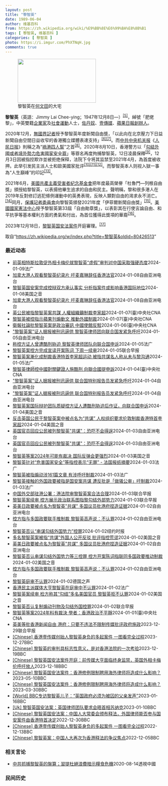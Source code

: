 ```yaml
---
layout: post
title: "黎智英"
date: 1989-06-04
author: 维基百科
from: https://zh.wikipedia.org/wiki/%E9%BB%8E%E6%99%BA%E8%8B%B1
tags: [ 黎智英, 维基百科 ]
categories: [ 黎智英 ]
photo: https://i.imgur.com/PhXTNqH.jpg
comments: true
---
```

<div class="mw-content-ltr mw-parser-output" lang="zh" dir="ltr"><div id="noteTA-97071178" class="noteTA"><div class="noteTA-group"><div data-noteta-group-source="module" data-noteta-group="IT"></div></div><div class="noteTA-local"><div data-noteta-code="zh:巧克力; zh-tw:巧克力; zh-hk:朱古力; zh-cn:巧克力;"></div><div data-noteta-code="zh-tw:黑道; zh-hk:黑社會; zh-cn:黑社会;"></div><div data-noteta-code="zh-tw:飯店; zh-hk:酒店; zh-cn:饭店;"></div><div data-noteta-code="zh-tw:伍佛維茲; zh-hk:沃夫維茲 ;zh-cn:沃尔福威茨;"></div></div></div>

<figure typeof="mw:File/Thumb"><a href="/wiki/File:Jimmy_Lai_Chee-ying_home_in_Ho_Man_Tin_20200418.png" class="mw-file-description"><img src="//upload.wikimedia.org/wikipedia/commons/thumb/9/9f/Jimmy_Lai_Chee-ying_home_in_Ho_Man_Tin_20200418.png/250px-Jimmy_Lai_Chee-ying_home_in_Ho_Man_Tin_20200418.png" decoding="async" width="250" height="140" class="mw-file-element" srcset="//upload.wikimedia.org/wikipedia/commons/thumb/9/9f/Jimmy_Lai_Chee-ying_home_in_Ho_Man_Tin_20200418.png/375px-Jimmy_Lai_Chee-ying_home_in_Ho_Man_Tin_20200418.png 1.5x, //upload.wikimedia.org/wikipedia/commons/thumb/9/9f/Jimmy_Lai_Chee-ying_home_in_Ho_Man_Tin_20200418.png/500px-Jimmy_Lai_Chee-ying_home_in_Ho_Man_Tin_20200418.png 2x" data-file-width="861" data-file-height="481"></a><figcaption>黎智英在<a href="/wiki/%E4%BD%95%E6%96%87%E7%94%B0" title="何文田">何文田</a>的大宅</figcaption></figure>
<p><b>黎智英</b>（英語：<span lang="en">Jimmy Lai Chee-ying</span>；1947年12月8日<span class="useeditintro" title="Template:BLP editintro">—</span>）<sup id="cite_ref-8" class="reference"><a href="#cite_note-8">[5]</a></sup>，綽號「肥佬黎」，中英雙籍<a href="/wiki/%E4%BC%81%E4%B8%9A%E5%AE%B6" title="企业家">企業家</a>及<a href="/wiki/%E7%A4%BE%E6%9C%83%E9%81%8B%E5%8B%95" title="社會運動">社會運動</a>人士，<a href="/wiki/%E4%BD%90%E4%B8%B9%E5%A5%B4" title="佐丹奴">佐丹奴</a>、<a href="/wiki/%E5%A3%B9%E5%82%B3%E5%AA%92" title="壹傳媒">壹傳媒</a>、<a href="/wiki/%E8%98%8B%E6%9E%9C%E6%97%A5%E5%A0%B1_(%E9%A6%99%E6%B8%AF)" title="蘋果日報 (香港)">蘋果日報</a><a href="/wiki/%E5%89%B5%E8%BE%A6%E4%BA%BA" class="mw-redirect" title="創辦人">創辦人</a>。
</p><p>2020年12月，<a href="/wiki/%E7%84%A1%E5%9C%8B%E7%95%8C%E8%A8%98%E8%80%85" class="mw-redirect" title="無國界記者">無國界記者</a>授予黎智英年度新聞自由獎，「以此向在北京壓力下日益新聞自由空間日益收窄的香港獨立媒體表達支持」<sup id="cite_ref-9" class="reference"><a href="#cite_note-9">[6]</a></sup><sup id="cite_ref-10" class="reference"><a href="#cite_note-10">[7]</a></sup>。而<a href="/wiki/%E4%B8%AD%E5%85%B1%E4%B8%AD%E5%A4%AE%E6%9C%BA%E5%85%B3%E6%8A%A5" title="中共中央机关报">中共中央机关报</a>《<a href="/wiki/%E4%BA%BA%E6%B0%91%E6%97%A5%E6%8A%A5" title="人民日报">人民日报</a>》則稱之為“<a href="/wiki/%E7%A5%B8%E6%B8%AF%E5%9B%9B%E4%BA%BA%E5%B8%AE" title="祸港四人帮">禍港四人幫</a>”之首<sup id="cite_ref-王平2019_11-0" class="reference"><a href="#cite_note-王平2019-11">[8]</a></sup>。2020年8月10日，香港警方以「<a href="/wiki/%E4%B8%AD%E8%8F%AF%E4%BA%BA%E6%B0%91%E5%85%B1%E5%92%8C%E5%9C%8B%E9%A6%99%E6%B8%AF%E7%89%B9%E5%88%A5%E8%A1%8C%E6%94%BF%E5%8D%80%E7%B6%AD%E8%AD%B7%E5%9C%8B%E5%AE%B6%E5%AE%89%E5%85%A8%E6%B3%95" title="中華人民共和國香港特別行政區維護國家安全法">勾結外國或者境外勢力危害國家安全罪</a>」等罪名再度拘捕黎智英，12日凌晨保釋<sup id="cite_ref-auto_12-0" class="reference"><a href="#cite_note-auto-12">[9]</a></sup>，12月3日因被指控欺诈並被拒绝保释，法院下令将其监禁至2021年4月，為首度被收押。此举引发民主派人士和歐美國家批评<sup id="cite_ref-13" class="reference"><a href="#cite_note-13">[10]</a></sup><sup id="cite_ref-14" class="reference"><a href="#cite_note-14">[11]</a></sup><sup id="cite_ref-over100_15-0" class="reference"><a href="#cite_note-over100-15">[12]</a></sup>。而黎智英本人则视入獄一事為“人生巔峰”的印記<sup id="cite_ref-16" class="reference"><a href="#cite_note-16">[13]</a></sup>。
</p><p>2021年6月，<a href="/wiki/%E5%85%B1%E7%94%A2%E4%B8%BB%E7%BE%A9%E5%8F%97%E9%9B%A3%E8%80%85%E7%B4%80%E5%BF%B5%E5%9F%BA%E9%87%91%E6%9C%83" title="共產主義受難者紀念基金會">美國共產主義受害者紀念基金會</a>把年度最高榮譽「杜魯門—列根自由獎」頒授給黎智英，以表揚他畢生追求的自由和民主。聲明稱，黎和很多港人在2019年反對修訂逃犯條例運動中的英勇表現，反映人類對自由的渴求永不消亡。<sup id="cite_ref-17" class="reference"><a href="#cite_note-17">[14]</a></sup>同月，<a href="/wiki/%E4%BF%9D%E8%AD%B7%E8%A8%98%E8%80%85%E5%A7%94%E5%93%A1%E6%9C%83" title="保護記者委員會">保護記者委員會</a>向黎智英頒發2021年度「伊菲爾新聞自由獎」<sup id="cite_ref-18" class="reference"><a href="#cite_note-18">[15]</a></sup>。<a href="/wiki/%E5%9C%8B%E5%AE%B6%E6%86%B2%E6%B3%95%E4%B8%AD%E5%BF%83" title="國家憲法中心">美國國家憲法中心</a>授予黎智英第33屆「自由勛章獎」，以表彰其在行使言論自由、和平抗爭等基本權利方面的勇氣和付出，為首位獲得此獎項的華裔<sup id="cite_ref-19" class="reference"><a href="#cite_note-19">[16]</a></sup>。
</p><p>2023年12月18日，<a href="/w/index.php?title=%E9%BB%8E%E6%99%BA%E8%8B%B1%E5%9B%BD%E5%AE%89%E6%B3%95%E6%A1%88%E4%BB%B6&amp;action=edit&amp;redlink=1" class="new" title="黎智英国安法案件（页面不存在）">黎智英国安法案件</a>开庭審理。<sup id="cite_ref-20" class="reference"><a href="#cite_note-20">[17]</a></sup>
</p>
<meta property="mw:PageProp/toc">
</div><!--esi <esi:include src="/esitest-fa8a495983347898/content" /> --><noscript><img src="https://login.wikimedia.org/wiki/Special:CentralAutoLogin/start?type=1x1" alt="" width="1" height="1" style="border: none; position: absolute;"></noscript>
<div class="printfooter" data-nosnippet="">取自“<a dir="ltr" href="https://zh.wikipedia.org/w/index.php?title=黎智英&amp;oldid=80426513">https://zh.wikipedia.org/w/index.php?title=黎智英&amp;oldid=80426513</a>”</div><div id="recent-news"><h3>最近动态</h3><ul><li><a href="https://nodebe4.github.io/waimei/2024-01-09/%E5%89%8D%E8%8B%B1%E7%9B%B8%E7%89%B9%E6%96%AF%E6%8B%89%E6%95%A6%E4%BF%83%E5%A4%96%E7%9B%B8%E5%8D%A1%E6%A2%85%E4%BC%A6%E5%B0%B1%E9%BB%8E%E6%99%BA%E8%8B%B1-%E8%99%9A%E5%81%87-%E5%AE%A1%E5%88%A4%E5%AF%B9%E4%B8%AD%E5%9B%BD%E9%87%87%E5%8F%96%E5%BC%BA%E7%A1%AC%E6%80%81%E5%BA%A6" title="前英相特斯拉敦促外相卡梅伦就黎智英“虚假”审判对中国采取强硬态度—— 09/01/2024 - 19:11 《政客》消息说，两名英国公民在香港民主人士黎智英（Jimmy Lai）的争议性审判中被...">前英相特斯拉敦促外相卡梅伦就黎智英“虚假”审判对中国采取强硬态度</a><time>2024-01-09</time><a class="tag">法广</a></li>
<li><a href="https://nodebe4.github.io/waimei/2024-01-08/%E5%8A%A0%E6%8B%BF%E5%A4%A7%E6%B8%AF%E4%BA%BA%E8%A7%82%E7%9C%8B%E9%BB%8E%E6%99%BA%E8%8B%B1%E7%BA%AA%E5%BD%95%E7%89%87-%E5%90%81%E9%BA%A6%E5%98%89%E7%90%B3%E8%BE%9E%E4%BB%BB%E9%A6%99%E6%B8%AF%E6%B3%95%E5%AE%98" title="加拿大港人观看黎智英纪录片 吁麦嘉琳辞任香港法官—— 加拿大港人关注黎智英和其他被关押的政治犯，呼吁加拿大政府施压港府释放他们。 记者柳飞拍摄 黎智英案继续在香港审理中，加拿大香港社区持续关注黎...">加拿大港人观看黎智英纪录片 吁麦嘉琳辞任香港法官</a><time>2024-01-08</time><a class="tag">自由亚洲电台</a></li>
<li><a href="https://nodebe4.github.io/waimei/2024-01-08/%E9%BB%8E%E6%99%BA%E8%8B%B1%E5%9B%BD%E5%AE%89%E6%A1%88%E5%AE%8C%E6%88%90%E6%8E%A7%E8%BE%A9%E5%8F%8C%E6%96%B9%E6%89%BF%E8%AE%A4%E4%BA%8B%E5%AE%9E-%E5%88%86%E6%9E%90%E6%8C%87%E6%A1%88%E4%BB%B6%E6%88%96%E5%BD%B1%E5%93%8D%E9%A6%99%E6%B8%AF%E5%9B%BD%E9%99%85%E5%9C%B0%E4%BD%8D" title="黎智英国安案完成控辩双方承认事实 分析指案件或影响香港国际地位—— Mon, 08 Jan 2024 20:56:32 GMT 香港壹传媒创办人黎智英妻子(左)与美国Acton Institut...">黎智英国安案完成控辩双方承认事实 分析指案件或影响香港国际地位</a><time>2024-01-08</time><a class="tag">美国之音</a></li>
<li><a href="https://nodebe4.github.io/waimei/2024-01-08/%E5%8A%A0%E6%8B%BF%E5%A4%A7%E6%B8%AF%E4%BA%BA%E8%A7%82%E7%9C%8B%E9%BB%8E%E6%99%BA%E8%8B%B1%E7%BA%AA%E5%BD%95%E7%89%87-%E5%90%81%E9%BA%A6%E5%98%89%E7%90%B3%E8%BE%9E%E4%BB%BB%E9%A6%99%E6%B8%AF%E6%B3%95%E5%AE%98" title="加拿大港人观看黎智英纪录片 吁麦嘉琳辞任香港法官—— 加拿大港人关注黎智英和其他被关押的政治犯，呼吁加拿大政府施压港府释放他们。 (记者柳飞拍摄) 黎智英案继续在香港审理中，加拿大香港社区持续关...">加拿大港人观看黎智英纪录片 吁麦嘉琳辞任香港法官</a><time>2024-01-08</time><a class="tag">自由亚洲电台</a></li>
<li><a href="https://nodebe4.github.io/waimei/2024-01-07/%E8%8B%B1%E5%85%AC%E6%B0%91%E8%A2%AB%E6%8C%87%E9%BB%8E%E6%99%BA%E8%8B%B1%E6%A1%88%E5%85%B1%E8%AC%80-%E4%BA%BA%E6%AC%8A%E7%B5%84%E7%B9%94%E7%B1%B2%E5%88%B6%E8%A3%81%E6%9D%8E%E5%AE%B6%E8%B6%85" title="英公民被指黎智英案共謀 人權組織籲制裁李家超—— 香港特首李家超。（中新社） （中央社台北7日電）總部設於英國的非政府組織「香港監察」（Hong Kong Watch）日前致函英外相卡麥隆，要求...">英公民被指黎智英案共謀 人權組織籲制裁李家超</a><time>2024-01-07</time><a class="tag">(臺)中央社CNA</a></li>
<li><a href="https://nodebe4.github.io/waimei/2024-01-07/%E9%BB%8E%E6%99%BA%E8%8B%B1%E8%A2%AB%E6%8E%A7%E6%8C%87%E7%A4%BA%E8%98%8B%E6%9E%9C%E5%88%8A%E7%85%BD%E5%8B%95%E6%96%87-%E6%8E%A8%E5%8B%95%E5%A4%96%E5%9C%8B%E5%88%B6%E8%A3%81" title="黎智英被控指示蘋果刊煽動文 推動外國制裁—— 香港壹傳媒集團創辦人黎智英。（路透社） （中央社台北7日電）壹傳媒創辦人黎智英被控違反國安法案，檢方上週提出三大審訊重點，包括黎智英指示香港蘋果日報...">黎智英被控指示蘋果刊煽動文 推動外國制裁</a><time>2024-01-07</time><a class="tag">(臺)中央社CNA</a></li>
<li><a href="https://nodebe4.github.io/waimei/2024-01-06/%E8%A1%9B%E5%A0%B1%E7%A4%BE%E8%AB%96%E6%89%B9%E9%BB%8E%E6%99%BA%E8%8B%B1%E6%A1%88%E6%98%AF%E6%94%BF%E6%B2%BB%E5%AF%A9%E8%A8%8A-%E4%B8%AD%E5%9C%8B%E4%BD%BF%E9%A4%A8%E5%8F%8D%E9%A7%81" title="衛報社論批黎智英案是政治審訊 中國使館反駁—— （中央社台北6日電）壹傳媒創辦人黎智英被控違反國安法案開始審訊，再度引起國際關注。英國衛報此前發表社論，批評這是一場「赤裸裸的政治審訊」。中國駐英...">衛報社論批黎智英案是政治審訊 中國使館反駁</a><time>2024-01-06</time><a class="tag">(臺)中央社CNA</a></li>
<li><a href="https://nodebe4.github.io/waimei/2024-01-05/%E9%BB%8E%E6%99%BA%E8%8B%B1%E6%A1%88-%E8%AF%81%E4%BA%BA%E6%8D%AE%E6%8A%A5%E8%A2%AB%E5%88%91%E8%AE%AF%E9%80%BC%E4%BE%9B-%E9%BB%8E%E6%99%BA%E8%8B%B1%E5%BE%8B%E5%B8%88%E5%9B%A2%E5%90%91%E8%81%94%E5%90%88%E5%9B%BD%E5%8F%91%E7%B4%A7%E6%80%A5%E5%91%BC%E5%90%81" title="“黎智英案”证人据报被刑讯逼供 黎智英律师团向联合国发紧急呼吁—— 李宇轩2021年在深圳刑满被移送回香港后，一直被还押在小榄精神病治疗中心，其后承认“串谋勾结外国势力罪”。 X截图 香港传媒大...">"黎智英案"证人据报被刑讯逼供 黎智英律师团向联合国发紧急呼吁</a><time>2024-01-05</time><a class="tag">自由亚洲电台</a></li>
<li><a href="https://nodebe4.github.io/waimei/2024-01-05/%E7%A7%B0%E6%8E%A7%E6%96%B9%E8%AF%81%E4%BA%BA%E6%9B%BE%E9%81%AD%E9%85%B7%E5%88%91%E8%83%81%E8%BF%AB-%E9%BB%8E%E6%99%BA%E8%8B%B1%E5%BE%8B%E5%B8%88%E5%9B%A2%E9%98%9F%E5%90%91%E8%81%94%E5%90%88%E5%9B%BD%E7%94%B3%E8%AF%89" title="称控方证人曾遭酷刑胁迫 黎智英律师团队向联合国申诉—— 05/01/2024 - 15:50 据路透社报导，香港民主派人士、壹传媒创办人黎智英的国际律师团队1月4日就一位控方关键证人据信在被关押...">称控方证人曾遭酷刑胁迫 黎智英律师团队向联合国申诉</a><time>2024-01-05</time><a class="tag">法广</a></li>
<li><a href="https://nodebe4.github.io/waimei/2024-01-05/%E9%BB%8E%E6%99%BA%E8%8B%B1%E6%A1%88%E6%8E%A7%E6%96%B9%E5%AE%8C%E6%88%90%E5%AE%A3%E8%AF%BB%E5%BC%80%E6%A1%88%E9%99%88%E8%AF%8D-%E4%B8%8B%E5%91%A8%E4%B8%80%E7%BB%AD%E5%AE%A1" title="黎智英案控方完成宣读开案陈词 下周一续审—— 壹传媒创办人黎智英涉嫌违反《香港国安法》案，控方已完成宣读开案陈词，案件将于下星期一（1月8日）续审。 综合香港中通社、香港电台、文汇网报道，黎智英...">黎智英案控方完成宣读开案陈词 下周一续审</a><time>2024-01-05</time><a class="tag">联合早报</a></li>
<li><a href="https://nodebe4.github.io/waimei/2024-01-05/%E9%BB%8E%E6%99%BA%E8%8B%B1%E6%A1%88%E6%BC%B8%E5%8C%96%E6%88%90%E5%88%B6%E8%A3%81%E9%A6%99%E6%B8%AF%E7%89%B9%E9%A6%96%E6%9D%8E%E5%AE%B6%E8%B6%85%E8%BF%90%E5%8A%A8-%E8%A2%AB%E6%8C%87%E5%85%B1%E8%B0%8B%E5%90%8D%E4%BA%BA%E7%A7%B0%E4%BB%8E%E6%9C%AA%E4%B8%8E%E9%BB%8E%E6%B2%9F%E9%80%9A" title="黎智英案漸化成制裁香港特首李家超运动 被指共谋名人称从未与黎沟通—— 05/01/2024 - 08:03 现已被美国制裁的香港特首李家超，同时被英国制裁的压力正在上升，事缘多名重磅国会议员联署...">黎智英案漸化成制裁香港特首李家超运动 被指共谋名人称从未与黎沟通</a><time>2024-01-05</time><a class="tag">法广</a></li>
<li><a href="https://nodebe4.github.io/waimei/2024-01-04/%E9%BB%8E%E6%99%BA%E8%8B%B1%E5%BE%8B%E5%B8%AB%E6%8E%A7%E4%B8%AD%E5%9C%8B%E5%B0%8D%E9%97%9C%E9%8D%B5%E8%AD%89%E4%BA%BA%E6%96%BD%E9%85%B7%E5%88%91-%E5%90%91%E8%81%AF%E5%90%88%E5%9C%8B%E6%8F%90%E7%94%B3%E8%A8%B4" title="黎智英律師控中國對關鍵證人施酷刑 向聯合國提申訴—— 圖為壹傳媒創辦人黎智英（中）去年7月28日在香港赤柱監獄中畫面。（美聯社） （中央社香港4日綜合外電報導）香港民主派大亨黎智英的律師今天表示...">黎智英律師控中國對關鍵證人施酷刑 向聯合國提申訴</a><time>2024-01-04</time><a class="tag">(臺)中央社CNA</a></li>
<li><a href="https://nodebe4.github.io/waimei/2024-01-04/%E9%BB%8E%E6%99%BA%E8%8B%B1%E6%A1%88-%E8%AF%81%E4%BA%BA%E6%8D%AE%E6%8A%A5%E8%A2%AB%E5%88%91%E8%AE%AF%E9%80%BC%E4%BE%9B-%E8%81%94%E5%90%88%E5%9B%BD%E7%89%B9%E5%88%AB%E6%8A%A5%E5%91%8A%E5%91%98%E5%8F%91%E7%B4%A7%E6%80%A5%E5%91%BC%E5%90%81" title="“黎智英案”证人据报被刑讯逼供 联合国特别报告员发紧急呼吁—— 李宇轩2021年在深圳刑满被移送回香港后，一直被还押在小榄精神病治疗中心，其后承认“串谋勾结外国势力罪”。 X截图 香港传媒大亨黎...">"黎智英案"证人据报被刑讯逼供 联合国特别报告员发紧急呼吁</a><time>2024-01-04</time><a class="tag">自由亚洲电台</a></li>
<li><a href="https://nodebe4.github.io/waimei/2024-01-04/%E9%BB%8E%E6%99%BA%E8%8B%B1%E6%A1%88-%E8%AF%81%E4%BA%BA%E6%8D%AE%E6%8A%A5%E8%A2%AB%E5%88%91%E8%AE%AF%E9%80%BC%E4%BE%9B-%E8%81%94%E5%90%88%E5%9B%BD%E7%89%B9%E5%88%AB%E6%8A%A5%E5%91%8A%E5%91%98%E5%8F%91%E7%B4%A7%E6%80%A5%E5%91%BC%E5%90%81" title="“黎智英案”证人据报被刑讯逼供 联合国特别报告员发紧急呼吁—— 李宇轩2021年在深圳刑满被移送回香港后，一直被还押在小榄精神病治疗中心，其后承认“串谋勾结外国势力罪”。 X截图 香港传媒大亨黎...">"黎智英案"证人据报被刑讯逼供 联合国特别报告员发紧急呼吁</a><time>2024-01-04</time><a class="tag">自由亚洲电台</a></li>
<li><a href="https://nodebe4.github.io/waimei/2024-01-04/%E9%BB%8E%E6%99%BA%E8%8B%B1%E6%A1%88%E5%9B%BD%E9%99%85%E8%BE%A9%E6%8A%A4%E5%9B%A2%E9%98%9F%E8%B4%A8%E7%96%91%E6%8E%A7%E6%96%B9%E8%AF%81%E4%BA%BA%E9%81%AD%E9%85%B7%E5%88%91%E8%83%81%E8%BF%AB%E5%90%8E%E4%BD%9C%E8%AF%81-%E5%90%91%E8%81%94%E5%90%88%E5%9B%BD%E7%94%B3%E8%AF%89" title="黎智英案国际辩护团队质疑控方证人遭酷刑胁迫后作证，向联合国申诉—— Thu, 04 Jan 2024 18:43:30 GMT 资料照：香港《壹传媒》创办人黎智英走向警车准备前往香港一家法院。(...">黎智英案国际辩护团队质疑控方证人遭酷刑胁迫后作证，向联合国申诉</a><time>2024-01-04</time><a class="tag">美国之音</a></li>
<li><a href="https://nodebe4.github.io/waimei/2024-01-04/%E5%8F%8D%E5%87%BB%E8%8B%B1%E5%9B%BD%E5%85%AC%E6%B0%91%E4%BA%8E%E9%BB%8E%E6%99%BA%E8%8B%B1%E6%A1%88%E4%B8%AD%E8%A2%AB%E7%82%B9%E5%90%8D%E4%B8%BA-%E5%85%B1%E8%B0%8B-%E4%BA%BA%E6%9D%83%E7%BB%84%E7%BB%87%E8%A6%81%E6%B1%82%E4%BC%A6%E6%95%A6%E5%88%B6%E8%A3%81%E9%A6%99%E6%B8%AF%E7%89%B9%E9%A6%96%E6%9D%8E%E5%AE%B6%E8%B6%85" title="反击英国公民于黎智英案中被点名为“共谋” 人权组织要求伦敦制裁香港特首李家超—— Thu, 04 Jan 2024 18:18:17 GMT 资料照片: 香港特首李家超 伦敦 —&nbsp; 在《苹果日报...">反击英国公民于黎智英案中被点名为“共谋” 人权组织要求伦敦制裁香港特首李家超</a><time>2024-01-04</time><a class="tag">美国之音</a></li>
<li><a href="https://nodebe4.github.io/waimei/2024-01-03/%E8%8B%B1%E5%9B%BD%E5%AE%98%E5%91%98%E5%9B%9E%E5%BA%94%E5%85%AC%E6%B0%91%E8%A2%AB%E5%88%97%E9%BB%8E%E6%99%BA%E8%8B%B1-%E5%85%B1%E8%B0%8B-%E6%81%90%E5%90%93%E4%B8%8D%E4%BC%9A%E5%BE%97%E9%80%9E" title="英国官员回应公民被列黎智英”共谋”：恐吓不会得逞—— 资料照：2021年2月9日，壹传媒创办人黎智英乘囚车抵达香港终审法院。 法新社图片 香港传媒大亨黎智英案件的庭审进入第五天，控方以黎智英透过...">英国官员回应公民被列黎智英"共谋"：恐吓不会得逞</a><time>2024-01-03</time><a class="tag">自由亚洲电台</a></li>
<li><a href="https://nodebe4.github.io/waimei/2024-01-03/%E8%8B%B1%E5%9B%BD%E5%AE%98%E5%91%98%E5%9B%9E%E5%BA%94%E5%85%AC%E6%B0%91%E8%A2%AB%E5%88%97%E9%BB%8E%E6%99%BA%E8%8B%B1-%E5%85%B1%E8%B0%8B-%E6%81%90%E5%90%93%E4%B8%8D%E4%BC%9A%E5%BE%97%E9%80%9E" title="英国官员回应公民被列黎智英”共谋”：恐吓不会得逞—— 资料照：2021年2月9日，壹传媒创办人黎智英乘囚车抵达香港终审法院。 法新社图片 香港传媒大亨黎智英案件的庭审进入第五天，控方以黎智英透过...">英国官员回应公民被列黎智英"共谋"：恐吓不会得逞</a><time>2024-01-03</time><a class="tag">自由亚洲电台</a></li>
<li><a href="https://nodebe4.github.io/waimei/2024-01-03/%E9%BB%8E%E6%99%BA%E8%8B%B1%E7%AD%89%E6%A1%882024%E5%B9%B4%E5%8F%AF%E8%83%BD%E6%9C%89%E8%A3%81%E5%86%B3-%E5%9B%BD%E9%99%85%E5%8F%8D%E5%BC%B9%E4%BC%9A%E6%9B%B4%E5%BC%BA%E7%83%88" title="黎智英等案2024年可能有裁决 国际反弹会更强烈—— Wed, 03 Jan 2024 15:15:46 GMT 香港壹传媒创办人黎智英乘坐的监狱武装车离开西九龙法院。（2023年12月18日）...">黎智英等案2024年可能有裁决 国际反弹会更强烈</a><time>2024-01-03</time><a class="tag">美国之音</a></li>
<li><a href="https://nodebe4.github.io/waimei/2024-01-03/%E9%BB%8E%E6%99%BA%E8%8B%B1%E9%92%88%E5%AF%B9-%E5%8D%B1%E5%AE%B3%E5%9B%BD%E5%AE%B6%E5%AE%89%E5%85%A8-%E7%AD%89%E6%8C%87%E6%8E%A7%E8%A1%A8%E7%A4%BA-%E6%97%A0%E7%BD%AA-%E6%B3%95%E5%9B%BD%E6%8A%A5%E7%BA%B8%E6%91%98%E8%A6%81" title="黎智英针对“危害国家安全”等指控表示“无罪” - 法国报纸摘要—— 03/01/2024 - 12:07 继乌克兰对俄罗斯边境城市别尔哥罗德发动无人机袭击后，俄罗斯向乌克兰多座大城发起大规模的轰...">黎智英针对“危害国家安全”等指控表示“无罪” - 法国报纸摘要</a><time>2024-01-03</time><a class="tag">法广</a></li>
<li><a href="https://nodebe4.github.io/waimei/2024-01-03/%E9%BB%8E%E6%99%BA%E8%8B%B1%E8%A2%AB%E6%8C%87%E7%85%BD%E5%8A%A8%E6%B6%89161%E7%AF%87%E6%96%87%E7%AB%A0-%E6%9C%89%E6%B6%89%E5%91%BC%E5%90%81%E5%88%B6%E8%A3%81" title="黎智英被指煽动涉161篇文章 有涉呼吁制裁—— 03/01/2024 - 09:11 香港传媒大亨黎智英与其集团旗下《苹果日报》三间相关公司被控「串谋勾结外国势力」和煽动罪一案，今(3日)早在法...">黎智英被指煽动涉161篇文章 有涉呼吁制裁</a><time>2024-01-03</time><a class="tag">法广</a></li>
<li><a href="https://nodebe4.github.io/waimei/2024-01-03/%E9%BB%8E%E6%99%BA%E8%8B%B1%E6%8E%A5%E8%A7%A6%E7%9A%84%E5%A4%96%E5%9B%BD%E6%94%BF%E8%A6%81%E8%A2%AB%E6%8C%87%E6%98%AF%E5%9B%BD%E5%AE%89%E6%A1%88%E5%85%B1%E8%B0%8B-%E9%81%AD%E5%8F%8D%E6%89%B9%E6%98%AF-%E5%81%9A%E9%AA%9A%E5%85%AC%E5%AE%A1-%E5%90%81%E5%88%B6%E8%A3%81" title="黎智英接触的外国政要被指是国安案共谋 遭反批是「做骚公审」吁制裁—— 03/01/2024 - 09:36 壹传媒创办人黎智英否认被指涉嫌触犯「串谋勾结外国势力」等罪，而在案中被港府点名是案中 ...">黎智英接触的外国政要被指是国安案共谋  遭反批是「做骚公审」吁制裁</a><time>2024-01-03</time><a class="tag">法广</a></li>
<li><a href="https://nodebe4.github.io/waimei/2024-01-03/%E4%B8%AD%E5%9B%BD%E5%A4%96%E4%BA%A4%E9%83%A8%E9%A9%BB%E6%B8%AF%E5%85%AC%E7%BD%B2-%E6%B8%AF%E6%B3%95%E9%99%A2%E5%AE%A1%E9%BB%8E%E6%99%BA%E8%8B%B1%E6%A1%88%E5%90%88%E6%B3%95%E5%90%88%E7%90%86" title="中国外交部驻港公署：港法院审黎智英案合法合理—— 壹传媒创办人黎智英涉嫌违反《香港国安法》案件开审，被对华政策跨国议会联盟批评荒谬。中国外交部驻港公署回应称，香港法院依法审理黎智英案合法合理，有...">中国外交部驻港公署：港法院审黎智英案合法合理</a><time>2024-01-03</time><a class="tag">联合早报</a></li>
<li><a href="https://nodebe4.github.io/waimei/2024-01-03/%E9%BB%8E%E6%99%BA%E8%8B%B1%E6%A1%88%E7%BB%AD%E5%AE%A1-%E6%8E%A7%E6%96%B9%E5%B1%95%E7%A4%BA%E6%94%BF%E6%B2%BB%E8%81%94%E7%B3%BB%E5%9B%BE%E6%8C%87%E9%BB%8E%E5%8B%BE%E7%BB%93%E5%A4%96%E9%83%A8%E5%8A%BF%E5%8A%9B" title="黎智英案续审 控方展示政治联系图指黎勾结外部势力—— 壹传媒创办人黎智英涉嫌违反《香港国安法》案件继续开审。控方在庭上展示政治联系图，显示黎智英与美英等地政治人物的联系，并引证黎智英推文、受访时...">黎智英案续审 控方展示政治联系图指黎勾结外部势力</a><time>2024-01-03</time><a class="tag">联合早报</a></li>
<li><a href="https://nodebe4.github.io/waimei/2024-01-02/%E8%8B%B1%E7%BE%8E%E6%97%A5%E6%94%BF%E8%A6%81%E8%A2%AB%E7%82%B9%E5%90%8D%E4%B8%BA%E9%BB%8E%E6%99%BA%E8%8B%B1-%E5%85%B1%E8%B0%8B-%E5%A4%9A%E5%9B%BD%E8%AE%AE%E5%91%98%E6%89%B9%E6%B8%AF%E5%BA%9C%E6%8D%8F%E9%80%A0%E8%AF%81%E6%8D%AE" title="英美日政要被点名为黎智英”共谋” 多国议员批港府捏造证据—— 资料照：2021年2月1日，壹传媒创办人黎智英乘囚车抵达香港终审法院。 路透社图片 香港传媒大亨黎智英被控&quot;串谋勾结外国势...">英美日政要被点名为黎智英"共谋" 多国议员批港府捏造证据</a><time>2024-01-02</time><a class="tag">自由亚洲电台</a></li>
<li><a href="https://nodebe4.github.io/waimei/2024-01-02/%E6%8E%A7%E6%96%B9%E6%8C%87%E4%B8%8E%E5%A4%9A%E5%9B%BD%E6%94%BF%E8%A6%81%E8%81%94%E6%89%8B%E6%8E%A8%E5%88%B6%E8%A3%81-%E9%BB%8E%E6%99%BA%E8%8B%B1%E9%AB%98%E5%A3%B0%E8%AF%B4-%E4%B8%8D%E8%AE%A4%E7%BD%AA" title="控方指与多国政要联手推制裁 黎智英高声说：不认罪—— 被控涉嫌串谋勾结外国势力的壹传媒创办人黎智英，案件周二（1月2日）在香港的法庭进行第四天的审讯，并开始答辩程序。黎智英当庭表示不认罪。 美联...">控方指与多国政要联手推制裁 黎智英高声说：不认罪</a><time>2024-01-02</time><a class="tag">自由亚洲电台</a></li>
<li><a href="https://nodebe4.github.io/waimei/2024-01-02/%E9%BB%8E%E6%99%BA%E8%8B%B1%E5%90%A6%E8%AE%A4-%E4%B8%B2%E8%B0%8B%E5%8B%BE%E7%BB%93%E5%A4%96%E5%9B%BD%E5%8A%BF%E5%8A%9B-%E6%8E%A7%E7%BD%AA" title="黎智英否认“串谋勾结外国势力”控罪—— 黎智英在苹果日报社，摄于2020年。他是《苹果日报》的创始人。 Lam Yik Fei for The New York Times 周二，香港资深民主人...">黎智英否认“串谋勾结外国势力”控罪</a><time>2024-01-02</time><a class="tag">纽约时报</a></li>
<li><a href="https://nodebe4.github.io/waimei/2024-01-02/%E5%A4%9A%E5%90%8D%E9%BB%8E%E6%99%BA%E8%8B%B1%E6%A1%88%E8%A2%AB%E6%8C%87-%E5%85%B1%E8%B0%8B-%E5%A4%96%E5%9B%BD%E4%BA%BA%E5%85%AC%E5%BC%80%E5%8F%8D%E9%A9%B3-%E6%89%B9%E8%AF%84%E6%8C%87%E6%8E%A7%E8%8D%92%E8%B0%AC" title="多名黎智英案被指“共谋”外国人公开反驳 批评指控荒谬—— Tue, 02 Jan 2024 19:04:23 GMT 资料照片: 记者拍摄押送黎智英的囚车抵达法院 伦敦 —&nbsp; 《苹果日报》创办人...">多名黎智英案被指“共谋”外国人公开反驳 批评指控荒谬</a><time>2024-01-02</time><a class="tag">美国之音</a></li>
<li><a href="https://nodebe4.github.io/waimei/2024-01-02/%E8%8B%B1%E7%BE%8E%E6%97%A5%E6%94%BF%E8%A6%81%E8%A2%AB%E7%82%B9%E5%90%8D%E4%B8%BA%E9%BB%8E%E6%99%BA%E8%8B%B1-%E5%85%B1%E8%B0%8B-%E5%A4%9A%E5%9B%BD%E8%AE%AE%E5%91%98%E6%89%B9%E6%B8%AF%E5%BA%9C%E6%8D%8F%E9%80%A0%E8%AF%81%E6%8D%AE" title="英美日政要被点名为黎智英”共谋” 多国议员批港府捏造证据—— 资料照：2021年2月1日，壹传媒创办人黎智英乘囚车抵达香港终审法院。 路透社图片 香港传媒大亨黎智英被控&quot;串谋勾结外国势...">英美日政要被点名为黎智英"共谋" 多国议员批港府捏造证据</a><time>2024-01-02</time><a class="tag">自由亚洲电台</a></li>
<li><a href="https://nodebe4.github.io/waimei/2024-01-02/%E9%BB%8E%E6%99%BA%E8%8B%B1%E5%90%A6%E8%AE%A4%E4%B8%B2%E8%B0%8B%E5%8B%BE%E7%BB%93%E5%A4%96%E5%9B%BD%E5%8A%BF%E5%8A%9B%E7%AD%89%E4%B8%89%E6%8E%A7%E7%BD%AA-%E6%8E%A7%E6%96%B9%E5%BC%80%E6%A1%88%E9%99%88%E8%AF%8D%E6%8C%87%E8%81%94%E5%90%8C%E5%A4%9A%E5%9B%BD%E6%94%BF%E8%A6%81%E6%8E%A8%E5%8A%A8%E5%88%B6%E8%A3%81" title="黎智英否认串谋勾结外国势力等三控罪 控方开案陈词指联同多国政要推动制裁—— Tue, 02 Jan 2024 18:22:17 GMT 香港壹传媒创办人黎智英国安案1月2日踏入第4日审讯，西九龙...">黎智英否认串谋勾结外国势力等三控罪 控方开案陈词指联同多国政要推动制裁</a><time>2024-01-02</time><a class="tag">美国之音</a></li>
<li><a href="https://nodebe4.github.io/waimei/2024-01-02/%E6%8E%A7%E6%96%B9%E6%8C%87%E4%B8%8E%E5%A4%9A%E5%9B%BD%E6%94%BF%E8%A6%81%E8%81%94%E6%89%8B%E6%8E%A8%E5%88%B6%E8%A3%81-%E9%BB%8E%E6%99%BA%E8%8B%B1%E9%AB%98%E5%A3%B0%E8%AF%B4-%E4%B8%8D%E8%AE%A4%E7%BD%AA" title="控方指与多国政要联手推制裁 黎智英高声说：不认罪—— 被控涉嫌串谋勾结外国势力的壹传媒创办人黎智英，案件周二（1月2日）在香港的法庭进行第四天的审讯，并开始答辩程序。黎智英当庭表示不认罪。 美联...">控方指与多国政要联手推制裁 黎智英高声说：不认罪</a><time>2024-01-02</time><a class="tag">自由亚洲电台</a></li>
<li><a href="https://nodebe4.github.io/waimei/2024-01-02/%E9%BB%8E%E6%99%BA%E8%8B%B1%E5%BA%AD%E5%AE%A1%E4%B8%8D%E8%AE%A4%E7%BD%AA" title="黎智英庭审不认罪—— 2024-01-02T13:42:50.559Z 76岁的黎智英在2020年8月与《苹果日报》多名高层因涉嫌违反香港国安法而被捕 （德国之声中文网）本周二（1月2日）针对香...">黎智英庭审不认罪</a><time>2024-01-02</time><a class="tag">德国之声</a></li>
<li><a href="https://nodebe4.github.io/waimei/2024-01-02/%E9%A6%99%E6%B8%AF%E6%B0%91%E4%B8%BB%E6%B4%BE%E5%AA%92%E4%BD%93%E5%A4%A7%E4%BA%A8%E9%BB%8E%E6%99%BA%E8%8B%B1%E5%9C%A8%E5%BA%AD%E5%AE%A1%E4%B8%AD%E4%B8%8D%E8%AE%A4%E7%BD%AA" title="香港民主派媒体大亨黎智英在庭审中不认罪—— 02/01/2024 - 10:14 面临终身监禁的民主派富豪黎智英（Jimmy Lai）今天1月2日在香港就危害国家安全的指控受审时表示不认罪。 据...">香港民主派媒体大亨黎智英在庭审中不认罪</a><time>2024-01-02</time><a class="tag">法广</a></li>
<li><a href="https://nodebe4.github.io/waimei/2024-01-02/%E9%BB%8E%E6%99%BA%E8%8B%B1%E6%A1%88%E7%BB%AD%E5%AE%A1-%E6%A3%80%E6%96%B9%E7%A7%B0%E5%85%B6-%E5%8B%BE%E7%BB%93-%E5%A4%9A%E5%90%8D%E7%BE%8E%E5%9B%BD%E5%AE%98%E5%91%98-%E9%BB%8E%E6%99%BA%E8%8B%B1%E6%8B%92%E4%B8%8D%E8%AE%A4%E7%BD%AA" title="黎智英案续审 检方称其“勾结”多名美国官员 黎智英拒不认罪—— Tue, 02 Jan 2024 09:23:08 GMT 2021年2月1日，亲民主媒体大亨黎智英在香港终审法院外被护送进入香港...">黎智英案续审 检方称其“勾结”多名美国官员 黎智英拒不认罪</a><time>2024-01-02</time><a class="tag">美国之音</a></li>
<li><a href="https://nodebe4.github.io/waimei/2024-01-02/%E9%BB%8E%E6%99%BA%E8%8B%B1%E5%90%A6%E8%AE%A4%E5%A4%8D%E5%88%B6%E7%85%BD%E5%8A%A8%E5%88%8A%E7%89%A9%E5%8F%8A%E5%8B%BE%E7%BB%93%E5%A4%96%E5%9B%BD%E6%8E%A7%E7%BD%AA" title="黎智英否认复制煽动刊物及勾结外国控罪—— 香港壹传媒创办人黎智英涉违国安法案件进入第四天审讯，黎智英与三家《苹果日报》相关公司的代表正式答辩，他们均否认犯下一项串谋刊印复制煽动刊物罪及两项勾结外...">黎智英否认复制煽动刊物及勾结外国控罪</a><time>2024-01-02</time><a class="tag">联合早报</a></li>
<li><a href="https://nodebe4.github.io/waimei/2024-01-01/%E9%BB%8E%E6%99%BA%E8%8B%B1%E7%AD%89%E6%A1%882024%E5%B9%B4%E6%96%99%E6%9C%89%E8%A3%81%E6%B1%BA-%E5%AD%B8%E8%80%85-%E9%A6%99%E6%B8%AF%E6%94%BF%E6%B2%BB%E4%B8%8D%E5%B9%B3%E9%9D%9C" title="黎智英等案2024年料有裁決 學者：香港政治不平靜—— （中央社記者陳鎧妤台北1日電）外界預料，香港法院今年應會對於泛民初選、立場新聞、壹傳媒創辦人黎智英及蘋果日報等備受關注案件作出裁決；學者表...">黎智英等案2024年料有裁決 學者：香港政治不平靜</a><time>2024-01-01</time><a class="tag">(臺)中央社CNA</a></li>
<li><a href="https://nodebe4.github.io/waimei/2023-12-29/%E8%8B%B1%E7%BE%8E%E7%AD%89%E6%89%B9%E9%A6%99%E6%B8%AF%E6%96%B0%E9%97%BB%E8%87%AA%E7%94%B1-%E6%B8%AF%E5%BA%9C-%E5%8F%AA%E8%A6%81%E4%B8%8D%E8%BF%9D%E6%B3%95%E4%B8%8D%E9%99%90%E5%88%B6%E4%BC%A0%E5%AA%92%E6%89%B9%E8%AF%84%E6%94%BF%E5%BA%9C%E6%96%BD%E6%94%BF" title="英美等批香港新闻自由 港府：只要不违法不限制传媒批评政府施政—— 针对英美等国以媒体自由联盟成员名义发声明，指《香港国安法》实施后打压香港新闻自由，也批评陆港对《立场新闻》和壹传媒创办人黎智英的...">英美等批香港新闻自由 港府：只要不违法不限制传媒批评政府施政</a><time>2023-12-29</time><a class="tag">联合早报</a></li>
<li><a href="https://nodebe4.github.io/waimei/2023-12-27/Chinese-%E9%A6%99%E6%B8%AF%E5%A3%B9%E4%BC%A0%E5%AA%92%E5%88%9B%E5%A7%8B%E4%BA%BA%E9%BB%8E%E6%99%BA%E8%8B%B1%E8%BA%AB%E8%B4%9F%E7%9A%84%E5%A4%9A%E8%B5%B7%E6%A1%88%E4%BB%B6-%E4%B8%80%E5%9B%BE%E7%9C%8B%E5%AE%8C%E5%85%A8%E8%BF%87%E7%A8%8B" title="[Chinese] 香港壹传媒创始人黎智英身负的多起案件 一图看完全过程—— 香港壹传媒创始人黎智英身负的多起案件 一图看完全过程 2022年12月10日 最近更新： 21 分钟前 图像来源，S...">[Chinese] 香港壹传媒创始人黎智英身负的多起案件 一图看完全过程</a><time>2023-12-27</time><a class="tag">BBC</a></li>
<li><a href="https://nodebe4.github.io/waimei/2023-12-19/Chinese-%E9%BB%8E%E6%99%BA%E8%8B%B1%E7%9A%84%E5%AE%A1%E5%88%A4%E5%85%B7%E6%A0%87%E5%BF%97%E6%80%A7%E6%84%8F%E4%B9%89-%E6%98%AF%E5%AF%B9%E9%A6%99%E6%B8%AF%E6%B3%95%E9%99%A2%E7%9A%84%E4%B8%80%E6%AC%A1%E8%80%83%E9%AA%8C" title="[Chinese] 黎智英的审判具标志性意义，是对香港法院的一次考验—— 黎智英的审判具标志性意义，是对香港法院的一次考验 毛远扬（Frances Mao） BBC记者 2023年12月19日 ...">[Chinese] 黎智英的审判具标志性意义，是对香港法院的一次考验</a><time>2023-12-19</time><a class="tag">BBC</a></li>
<li><a href="https://nodebe4.github.io/waimei/2023-12-18/Chinese-%E9%BB%8E%E6%99%BA%E8%8B%B1%E5%9B%BD%E5%AE%89%E6%B3%95%E6%A1%88%E4%BB%B6%E5%BC%80%E5%BA%AD-%E5%89%8D%E4%BC%A0%E5%AA%92%E5%A4%A7%E4%BA%A8%E9%9D%A2%E4%B8%B4%E7%BB%88%E8%BA%AB%E7%9B%91%E7%A6%81-%E8%8B%B1%E5%9B%BD%E5%A4%96%E7%9B%B8%E5%8D%A1%E6%A2%85%E4%BC%A6%E5%91%BC%E5%90%81%E6%94%BE%E4%BA%BA" title="[Chinese] 黎智英国安法案件开庭：前传媒大亨面临终身监禁，英国外相卡梅伦呼吁放人—— 黎智英国安法案件开庭：前传媒大亨面临终身监禁，英国外相卡梅伦呼吁放人 2023年12月18日 图像来...">[Chinese] 黎智英国安法案件开庭：前传媒大亨面临终身监禁，英国外相卡梅伦呼吁放人</a><time>2023-12-18</time><a class="tag">BBC</a></li>
<li><a href="https://nodebe4.github.io/waimei/2023-05-10/Chinese-%E9%BB%8E%E6%99%BA%E8%8B%B1%E5%9B%BD%E5%AE%89%E6%B3%95%E6%A1%88%E4%BB%B6-%E9%A6%99%E6%B8%AF%E4%BF%AE%E4%BE%8B%E9%99%90%E5%88%B6%E8%81%98%E7%94%A8%E6%B5%B7%E5%A4%96%E5%BE%8B%E5%B8%88%E5%B0%86%E9%80%A0%E6%88%90%E4%BB%80%E4%B9%88%E5%BD%B1%E5%93%8D" title="[Chinese] 黎智英国安法案件：香港修例限制聘用海外律师将造成什么影响？—— 黎智英国安法案件：香港修例限制聘用海外律师将造成什么影响？ 2023年3月31日 最近更新： 2023年5月1...">[Chinese] 黎智英国安法案件：香港修例限制聘用海外律师将造成什么影响？</a><time>2023-05-10</time><a class="tag">BBC</a></li>
<li><a href="https://nodebe4.github.io/waimei/2023-03-30/Chinese-%E9%BB%8E%E6%99%BA%E8%8B%B1%E5%9B%BD%E5%AE%89%E6%B3%95%E6%A1%88%E4%BB%B6-%E9%A6%99%E6%B8%AF%E4%BF%AE%E4%BE%8B%E9%99%90%E5%88%B6%E8%81%98%E7%94%A8%E6%B5%B7%E5%A4%96%E5%BE%8B%E5%B8%88%E5%B0%86%E9%80%A0%E6%88%90%E4%BB%80%E4%B9%88%E5%BD%B1%E5%93%8D" title="[Chinese] 黎智英国安法案件：香港修例限制聘用海外律师将造成什么影响？—— 黎智英国安法案件：香港修例限制聘用海外律师将造成什么影响？ 2023年3月31日 图像来源，Reuters 图...">[Chinese] 黎智英国安法案件：香港修例限制聘用海外律师将造成什么影响？</a><time>2023-03-30</time><a class="tag">BBC</a></li>
<li><a href="https://nodebe4.github.io/waimei/2023-01-16/World-BBC%E4%B8%93%E8%AE%BF%E9%BB%8E%E6%99%BA%E8%8B%B1%E5%84%BF%E5%AD%90-%E8%8B%B1%E5%9B%BD%E6%94%BF%E5%BA%9C%E5%BF%85%E9%A1%BB%E4%B8%BA%E8%A2%AB%E5%9B%9A%E7%9A%84%E7%88%B6%E4%BA%B2%E5%8F%91%E5%A3%B0" title="[World] BBC专访黎智英儿子：“英国政府必须为被囚的父亲发声”—— BBC专访黎智英儿子：“英国政府必须为被囚的父亲发声” 你的器材不支持播放多媒体材料 BBC专访黎智英儿子：“英国政府...">[World] BBC专访黎智英儿子：“英国政府必须为被囚的父亲发声”</a><time>2023-01-16</time><a class="tag">BBC</a></li>
<li><a href="https://nodebe4.github.io/waimei/2023-01-10/Uk-%E9%BB%8E%E6%99%BA%E8%8B%B1%E5%9B%BD%E5%AE%89%E6%B3%95%E6%A1%88-%E8%8B%B1%E5%9B%BD%E5%BE%8B%E5%B8%88%E5%9B%A2%E9%98%9F%E8%A6%81%E6%B1%82%E4%BC%9A%E6%99%A4%E9%A6%96%E7%9B%B8%E8%8B%8F%E7%BA%B3%E5%85%8B" title="[Uk] 黎智英国安法案：英国律师团队要求会晤首相苏纳克—— 黎智英国安法案：英国律师团队要求会晤首相苏纳克 丹尼（Danny Vincent） BBC记者　香港报道 2023年1月10日 图像...">[Uk] 黎智英国安法案：英国律师团队要求会晤首相苏纳克</a><time>2023-01-10</time><a class="tag">BBC</a></li>
<li><a href="https://nodebe4.github.io/waimei/2022-12-30/Chinese-%E9%BB%8E%E6%99%BA%E8%8B%B1%E5%9B%BD%E5%AE%89%E6%B3%95%E6%A1%88-%E4%B8%AD%E5%9B%BD%E4%BA%BA%E5%A4%A7%E5%B8%B8%E5%A7%94%E4%BC%9A%E9%A2%81%E5%B8%83%E9%87%8A%E6%B3%95-%E5%A4%96%E5%9B%BD%E5%BE%8B%E5%B8%88%E8%83%BD%E5%90%A6%E5%8F%82%E4%B8%8E%E5%9B%BD%E5%AE%89%E6%A1%88%E4%BB%B6%E7%94%B1%E9%A6%99%E6%B8%AF%E7%89%B9%E9%A6%96%E5%86%B3%E5%AE%9A" title="[Chinese] 黎智英国安法案：中国人大常委会颁布释法，外国律师能否参与国安案件由香港特首决定—— 黎智英国安法案：中国人大常委会颁布释法，外国律师能否参与国安案件由香港特首决定 2022年...">[Chinese] 黎智英国安法案：中国人大常委会颁布释法，外国律师能否参与国安案件由香港特首决定</a><time>2022-12-30</time><a class="tag">BBC</a></li>
<li><a href="https://nodebe4.github.io/waimei/2022-12-13/Chinese-%E9%A6%99%E6%B8%AF%E5%A3%B9%E4%BC%A0%E5%AA%92%E5%88%9B%E5%A7%8B%E4%BA%BA%E9%BB%8E%E6%99%BA%E8%8B%B1%E8%BA%AB%E8%B4%9F%E7%9A%84%E5%A4%9A%E8%B5%B7%E6%A1%88%E4%BB%B6-%E4%B8%80%E5%9B%BE%E7%9C%8B%E5%AE%8C%E5%85%A8%E8%BF%87%E7%A8%8B" title="[Chinese] 香港壹传媒创始人黎智英身负的多起案件 一图看完全过程—— 香港壹传媒创始人黎智英身负的多起案件 一图看完全过程 2022年12月10日 最近更新： 2022年12月13日 图...">[Chinese] 香港壹传媒创始人黎智英身负的多起案件 一图看完全过程</a><time>2022-12-13</time><a class="tag">BBC</a></li>
<li><a href="https://nodebe4.github.io/waimei/2022-12-05/Chinese-%E9%BB%8E%E6%99%BA%E8%8B%B1%E6%A1%88-%E4%B8%AD%E5%9B%BD%E4%BA%BA%E5%A4%A7%E5%86%8D%E6%AC%A1%E4%B8%BA%E9%A6%99%E6%B8%AF%E9%87%8A%E6%B3%95%E7%9A%84%E4%BA%89%E8%AE%AE%E7%84%A6%E7%82%B9" title="[Chinese] 黎智英案：中国人大再次为香港释法的争议焦点—— 黎智英案：中国人大再次为香港释法的争议焦点 2022年12月6日 图像来源，EPA 图像加注文字， 黎智英自2020年底起被收...">[Chinese] 黎智英案：中国人大再次为香港释法的争议焦点</a><time>2022-12-05</time><a class="tag">BBC</a></li>
</ul></div><div id="open-opinion"><h3>相关言论</h3><ul><li><a href="https://nodebe4.github.io/opinion/2020-08-14/%E4%B8%AD%E5%85%B1%E6%8A%93%E6%8D%95%E9%BB%8E%E6%99%BA%E8%8B%B1%E7%9A%84%E7%9B%A4%E7%AE%97-%E7%BF%92%E6%8F%90%E6%9D%9C%E7%B5%95%E6%B5%AA%E8%B2%BB%E6%9A%97%E7%A4%BA%E7%B3%A7%E9%A3%9F%E5%8D%B1%E6%A9%9F/" title="透視中國">中共抓捕黎智英的盤算；習提杜絕浪費暗示糧食危機</a><time>2020-08-14</time><a class="tag">透視中國</a></li>
</ul></div><div id="mjls-record"><h3>民间历史</h3><ul></ul></div>